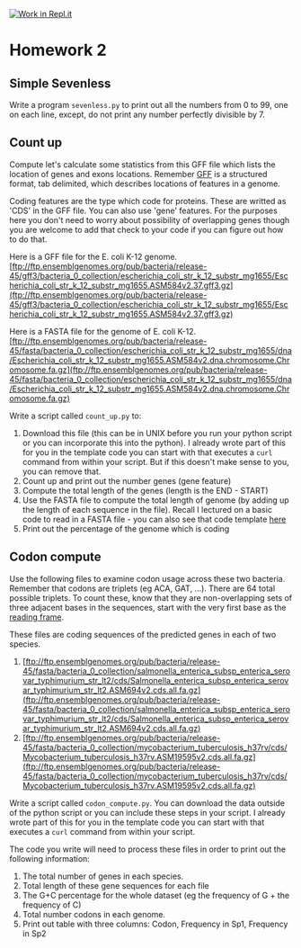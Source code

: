 [![Work in Repl.it](https://classroom.github.com/assets/work-in-replit-14baed9a392b3a25080506f3b7b6d57f295ec2978f6f33ec97e36a161684cbe9.svg)](https://classroom.github.com/online_ide?assignment_repo_id=3588272&assignment_repo_type=AssignmentRepo)
# Homework 2

## Simple Sevenless

Write a program `sevenless.py` to print out all the numbers from 0 to
99, one on each line, except, do not print any number perfectly
divisible by 7.


## Count up

Compute let's calculate some statistics from this GFF file which lists
the location of genes and exons locations. Remember
[GFF](https://en.m.wikipedia.org/wiki/General_feature_format) is a
structured format, tab delimited, which describes locations of
features in a genome.

Coding features are the type which code for proteins. These are writted as 'CDS' in the GFF file. You can also use 'gene' features.  For the purposes here you don't need to worry about possibility of overlapping genes though you are welcome to add that check to your code if you can figure out how to do that.

Here is a GFF file for the E. coli K-12 genome. [ftp://ftp.ensemblgenomes.org/pub/bacteria/release-45/gff3/bacteria_0_collection/escherichia_coli_str_k_12_substr_mg1655/Escherichia_coli_str_k_12_substr_mg1655.ASM584v2.37.gff3.gz](ftp://ftp.ensemblgenomes.org/pub/bacteria/release-45/gff3/bacteria_0_collection/escherichia_coli_str_k_12_substr_mg1655/Escherichia_coli_str_k_12_substr_mg1655.ASM584v2.37.gff3.gz)

Here is a FASTA file for the genome of E. coli K-12. [ftp://ftp.ensemblgenomes.org/pub/bacteria/release-45/fasta/bacteria_0_collection/escherichia_coli_str_k_12_substr_mg1655/dna/Escherichia_coli_str_k_12_substr_mg1655.ASM584v2.dna.chromosome.Chromosome.fa.gz](ftp://ftp.ensemblgenomes.org/pub/bacteria/release-45/fasta/bacteria_0_collection/escherichia_coli_str_k_12_substr_mg1655/dna/Escherichia_coli_str_k_12_substr_mg1655.ASM584v2.dna.chromosome.Chromosome.fa.gz)

Write a script called `count_up.py` to:
1. Download this file (this can be in UNIX before you run your python script or you can incorporate this into the python).  I already wrote part of this for you in the template code you can start with that executes a `curl` command from within your script. But if this doesn't make sense to you, you can remove that.
2. Count up and print out the number genes (gene feature)
3. Compute the total length of the genes (length is the END - START)
4. Use the FASTA file to compute the total length of genome (by adding up the length of each sequence in the file). Recall I lectured on a basic code to read in a FASTA file - you can also see that code template [here](https://github.com/biodataprog/code_templates/blob/master/Lists_Dictionaries/fasta_parser.py)
5. Print out the percentage of the genome which is coding

## Codon compute

Use the following files to examine codon usage across these two
bacteria. Remember that codons are triplets (eg ACA, GAT, ...). There
are 64 total possible triplets. To count these, know that they are
non-overlapping sets of three adjacent bases in the sequences, start
with the very first base as the [reading frame](https://en.wikipedia.org/wiki/Reading_frame).

These files are coding sequences of the predicted genes in
each of two species.

1. [ftp://ftp.ensemblgenomes.org/pub/bacteria/release-45/fasta/bacteria_0_collection/salmonella_enterica_subsp_enterica_serovar_typhimurium_str_lt2/cds/Salmonella_enterica_subsp_enterica_serovar_typhimurium_str_lt2.ASM694v2.cds.all.fa.gz](ftp://ftp.ensemblgenomes.org/pub/bacteria/release-45/fasta/bacteria_0_collection/salmonella_enterica_subsp_enterica_serovar_typhimurium_str_lt2/cds/Salmonella_enterica_subsp_enterica_serovar_typhimurium_str_lt2.ASM694v2.cds.all.fa.gz)
2. [ftp://ftp.ensemblgenomes.org/pub/bacteria/release-45/fasta/bacteria_0_collection/mycobacterium_tuberculosis_h37rv/cds/Mycobacterium_tuberculosis_h37rv.ASM19595v2.cds.all.fa.gz](ftp://ftp.ensemblgenomes.org/pub/bacteria/release-45/fasta/bacteria_0_collection/mycobacterium_tuberculosis_h37rv/cds/Mycobacterium_tuberculosis_h37rv.ASM19595v2.cds.all.fa.gz)

Write a script called `codon_compute.py`. You can download the data outside of the python script or you can include these steps in your script. I already wrote part of this for you in the template code you can start with that executes a `curl` command from within your script.

The code you write will need to process these files in order to print out the following information:

1. The total number of genes in each species.
2. Total length of these gene sequences for each file
3. The G+C percentage for the whole dataset (eg the frequency of G + the frequency of C)
3. Total number codons in each genome.
4. Print out table with three columns: Codon, Frequency in Sp1, Frequency in Sp2

